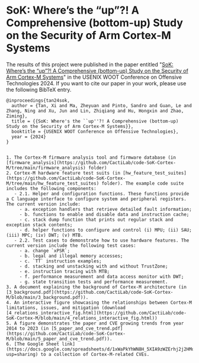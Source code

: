 # SoK: Where’s the “up”?! A Comprehensive (bottom-up) Study on the Security of Arm Cortex-M Systems

The results of this project were published in the paper entitled "<a href="[https://cactilab.github.io/assets/pdf/byotee2024.pdf](https://cactilab.github.io/assets/pdf/tan2024sok.pdf)">SoK: Where’s the “up”?! A Comprehensive (bottom-up) Study on the Security of Arm Cortex-M Systems</a>" in the USENIX WOOT Conference on Offensive Technologies 2024. If you want to cite our paper in your work, please use the following BibTeX entry.

```
@inproceedings{tan24sok,
  author = {Tan, Xi and Ma, Zheyuan and Pinto, Sandro and Guan, Le and Zhang, Ning and Xu, Jun and Lin, Zhiqiang and Hu, Hongxin and Zhao, Ziming},
  title = {{SoK: Where's the ``up''?! A Comprehensive (bottom-up) Study on the Security of Arm Cortex-M Systems}},
  booktitle = {USENIX WOOT Conference on Offensive Technologies},
  year = {2024}
}
```
```

1. The Cortex-M firmware analysis tool and firmware database (in [firmware_analysis](https://github.com/CactiLab/code-SoK-Cortex-M/tree/main/firmware_analysis) folder)
2. Cortex-M hardware feature test suits (in [hw_feature_test_suites](https://github.com/CactiLab/code-SoK-Cortex-M/tree/main/hw_feature_test_suites) folder). The example code suite includes the following components:
   - 2.1. Helper and configuration functions. These functions provide a C language interface to configure system and peripheral registers. The current version include:
     - a. exception handlers that retrieve detailed fault information;
     - b. functions to enable and disable data and instruction cache;
     - c. stack dump function that prints out regular stack and exception stack contents;
     - d. helper functions to configure and control (i) MPU; (ii) SAU; (iii) MPC; (iv) DWT; (v) MTB.
   - 2.2. Test cases to demonstrate how to use hardware features. The current version include the following test cases:
     - a. change `xPSR`;
     - b. legal and illegal memory accesses;
     - c. `TT` instruction examples;
     - d. stacking and unstacking with and without TrustZone;
     - e. instruction tracing with MTB;
     - f. performance measurement and data access monitor with DWT;
     - g. state transition tests and performance measurement.
3. A document explaining the background of Cortex-M architecture (in [3_background.pdf](https://github.com/CactiLab/code-SoK-Cortex-M/blob/main/3_background.pdf)).
4. An interactive figure showcasing the relationships between Cortex-M limitations, issues, and mitigation (download [4_relations_interactive_fig.html](https://github.com/CactiLab/code-SoK-Cortex-M/blob/main/4_relations_interactive_fig.html))
5. A figure demonstrates the paper and CVE growing trends from year 2014 to 2023 (in [5_paper_and_cve_trend.pdf](https://github.com/CactiLab/code-SoK-Cortex-M/blob/main/5_paper_and_cve_trend.pdf)).
6. [The Google Sheet link](https://docs.google.com/spreadsheets/d/1xWaPkYhWN8H_5XIA9zWZErhj2j2HMoxlJKs5AMwcE5c/edit?usp=sharing) to a collection of Cortex-M-related CVEs.
